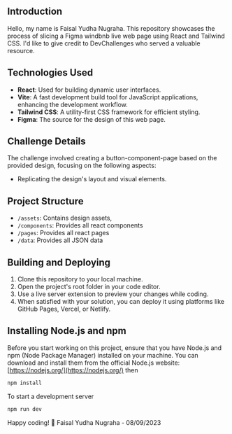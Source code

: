 ## Introduction

Hello, my name is Faisal Yudha Nugraha. This repository showcases the process of slicing a Figma windbnb live web page using React and Tailwind CSS. I'd like to give credit to DevChallenges who served a valuable resource.

## Technologies Used

- **React**: Used for building dynamic user interfaces.
- **Vite**: A fast development build tool for JavaScript applications, enhancing the development workflow.
- **Tailwind CSS**: A utility-first CSS framework for efficient styling.
- **Figma**: The source for the design of this web page.

## Challenge Details

The challenge involved creating a button-component-page based on the provided design, focusing on the following aspects:

- Replicating the design's layout and visual elements.

## Project Structure

- `/assets`: Contains design assets,
- `/components`: Provides all react components
- `/pages`: Provides all react pages
- `/data`: Provides all JSON data

## Building and Deploying

1. Clone this repository to your local machine.
2. Open the project's root folder in your code editor.
3. Use a live server extension to preview your changes while coding.
4. When satisfied with your solution, you can deploy it using platforms like GitHub Pages, Vercel, or Netlify.

## Installing Node.js and npm

Before you start working on this project, ensure that you have Node.js and npm (Node Package Manager) installed on your machine. You can download and install them from the official Node.js website: [https://nodejs.org/](https://nodejs.org/) then

```sh
npm install
```

To start a development server

```sh
npm run dev
```

Happy coding! 🚀
Faisal Yudha Nugraha - 08/09/2023
